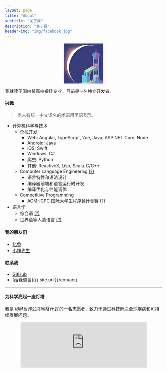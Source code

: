 ```yaml
---
layout: page
title: "About"
subtitle: "关于我"
description: "关于我"
header-img: "img/facebook.jpg"
---
```



<center>
    <p><img src="/img/envoy.png" align="center"></p>
</center>

我就读于国内某高校搬砖专业，目前是一名独立开发者。


#### 兴趣
> 尚未有统一中文译名的术语用英语表示。

- 计算机科学与技术
    - 全栈开发
        - Web: Angular, TypeScript, Vue, Java, ASP.NET Core, Node
        - Android: Java
        - iOS: Swift
        - Windows: C#
        - 爬虫: Python
        - 其他: ReactiveX, Lisp, Scala, C/C++
    - Computer Language Engineering [(?)](https://ocw.mit.edu/courses/electrical-engineering-and-computer-science/6-035-computer-language-engineering-spring-2010/)
        - 语言特性和语法设计
        - 编译器前端和语言运行时开发
        - 编译优化与性能调优
    - Competitive Programming
        - ACM-ICPC 国际大学生程序设计竞赛 [(?)](https://baike.baidu.com/item/ACM%E5%9B%BD%E9%99%85%E5%A4%A7%E5%AD%A6%E7%94%9F%E7%A8%8B%E5%BA%8F%E8%AE%BE%E8%AE%A1%E7%AB%9E%E8%B5%9B/3652262)
- 语言学
    - 综合语 [(?)](https://steemit.com/cn/@bring/3hnmsf)
    - 世界语等人造语言 [(?)](https://zhuanlan.zhihu.com/p/21963970)


#### 我的朋友们

- [忆兔](http://yirabbit.me)
- [小神先生](http://alienx.cn)


#### 联系我

- [GitHub](https://github.com/lonelyenvoy)
- [给我留言]({{ site.url }}/contact)

---

#### 为科学亮起一座灯塔

我是 *IBM世界公共网格计划* 的一名志愿者，致力于通过科技解决全球疾病和可持续发展问题。
<center>
    <iframe src="https://www.worldcommunitygrid.org/getDynamicImage.do?global=true&mnOn=false&stat=4&imageNum=1&rankOn=false&projectsOn=false&special=false&link=1&memberId=1078113" frameborder="0" name="di" scrolling="no" width="405px" height="145px"></iframe>
</center>
